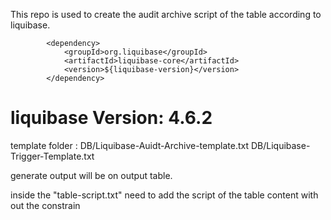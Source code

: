 This repo is used to create the audit archive script of the table according to liquibase.
			
   <!-- Liquibase -->
			<dependency>
				<groupId>org.liquibase</groupId>
				<artifactId>liquibase-core</artifactId>
				<version>${liquibase-version}</version>
			</dependency>
   liquibase Version: <liquibase-version>4.6.2</liquibase-version>
   =======================================================
template folder : 
DB/Liquibase-Auidt-Archive-template.txt
DB/Liquibase-Trigger-Template.txt

generate output will be on output table.


inside the "table-script.txt" need to add the  script of the table content with out the constrain 

